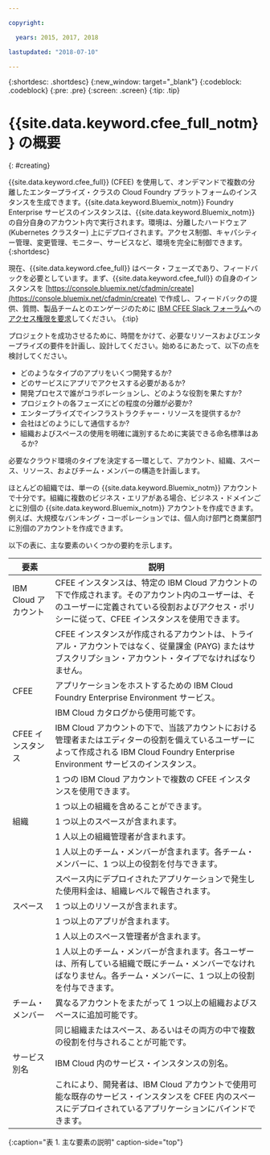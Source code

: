 ```yaml
---

copyright:

  years: 2015, 2017, 2018

lastupdated: "2018-07-10"

---
```


{:shortdesc: .shortdesc}
{:new_window: target="_blank"}
{:codeblock: .codeblock}
{:pre: .pre}
{:screen: .screen}
{:tip: .tip}

# {{site.data.keyword.cfee_full_notm}} の概要
{: #creating}

{{site.data.keyword.cfee_full}} (CFEE) を使用して、オンデマンドで複数の分離したエンタープライズ・クラスの Cloud Foundry プラットフォームのインスタンスを生成できます。{{site.data.keyword.Bluemix_notm}} Foundry Enterprise サービスのインスタンスは、{{site.data.keyword.Bluemix_notm}} の自分自身のアカウント内で実行されます。環境は、分離したハードウェア (Kubernetes クラスター) 上にデプロイされます。アクセス制御、キャパシティー管理、変更管理、モニター、サービスなど、環境を完全に制御できます。
{:shortdesc}

現在、{{site.data.keyword.cfee_full}} はベータ・フェーズであり、フィードバックを必要としています。まず、{{site.data.keyword.cfee_full}} の自身のインスタンスを [https://console.bluemix.net/cfadmin/create](https://console.bluemix.net/cfadmin/create) で作成し、フィードバックの提供、質問、製品チームとのエンゲージのために [IBM CFEE Slack フォーラム](https://ibm-cfee.slack.com)への[アクセス権限を要求](http://ibm.biz/cfee-forum-signup)してください。
{:tip}

プロジェクトを成功させるために、時間をかけて、必要なリソースおよびエンタープライズの要件を計画し、設計してください。始めるにあたって、以下の点を検討してください。

* どのようなタイプのアプリをいくつ開発するか?
* どのサービスにアプリでアクセスする必要があるか?
* 開発プロセスで誰がコラボレーションし、どのような役割を果たすか?
* プロジェクトの各フェーズにどの程度の分離が必要か?
* エンタープライズでインフラストラクチャー・リソースを提供するか?
* 会社はどのようにして通信するか?
* 組織およびスペースの使用を明確に識別するために実装できる命名標準はあるか?

必要なクラウド環境のタイプを決定する一環として、アカウント、組織、スペース、リソース、およびチーム・メンバーの構造を計画します。

ほとんどの組織では、単一の {{site.data.keyword.Bluemix_notm}} アカウントで十分です。組織に複数のビジネス・エリアがある場合、ビジネス・ドメインごとに別個の {{site.data.keyword.Bluemix_notm}} アカウントを作成できます。例えば、大規模なバンキング・コーポレーションでは、個人向け部門と商業部門に別個のアカウントを作成できます。

以下の表に、主な要素のいくつかの要約を示します。

| 要素 | 説明 |
|-----------|---------------|
| IBM Cloud アカウント | CFEE インスタンスは、特定の IBM Cloud アカウントの下で作成されます。そのアカウント内のユーザーは、そのユーザーに定義されている役割およびアクセス・ポリシーに従って、CFEE インスタンスを使用できます。|
|| CFEE インスタンスが作成されるアカウントは、トライアル・アカウントではなく、従量課金 (PAYG) またはサブスクリプション・アカウント・タイプでなければなりません。|
| CFEE | アプリケーションをホストするための IBM Cloud Foundry Enterprise Environment サービス。|
|| IBM Cloud カタログから使用可能です。|
| CFEE インスタンス | IBM Cloud アカウントの下で、当該アカウントにおける管理者またはエディターの役割を備えているユーザーによって作成される IBM Cloud Foundry Enterprise Environment サービスのインスタンス。|
|| 1 つの IBM Cloud アカウントで複数の CFEE インスタンスを使用できます。|
|| 1 つ以上の組織を含めることができます。|
| 組織 | 1 つ以上のスペースが含まれます。|
|| 1 人以上の組織管理者が含まれます。|
|| 1 人以上のチーム・メンバーが含まれます。各チーム・メンバーに、1 つ以上の役割を付与できます。|
|| スペース内にデプロイされたアプリケーションで発生した使用料金は、組織レベルで報告されます。|
| スペース | 1 つ以上のリソースが含まれます。|
|| 1 つ以上のアプリが含まれます。|
|| 1 人以上のスペース管理者が含まれます。|
|| 1 人以上のチーム・メンバーが含まれます。各ユーザーは、所有している組織で既にチーム・メンバーでなければなりません。各チーム・メンバーに、1 つ以上の役割を付与できます。|
| チーム・メンバー |異なるアカウントをまたがって 1 つ以上の組織およびスペースに追加可能です。|
||同じ組織またはスペース、あるいはその両方の中で複数の役割を付与されることが可能です。|
| サービス別名 | IBM Cloud 内のサービス・インスタンスの別名。|
|| これにより、開発者は、IBM Cloud アカウントで使用可能な既存のサービス・インスタンスを CFEE 内のスペースにデプロイされているアプリケーションにバインドできます。|
{:caption="表 1. 主な要素の説明" caption-side="top"}

